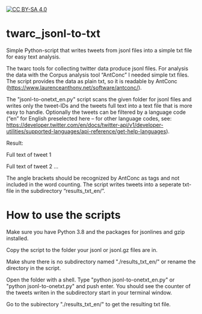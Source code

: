 [![CC BY-SA 4.0][cc-by-sa-shield]][cc-by-sa]

# twarc_jsonl-to-txt

Simple Python-script that writes tweets from jsonl files into a simple txt file for easy text analysis.

The twarc tools for collecting twitter data produce jsonl files. For analysis the data with the Corpus analysis tool “AntConc” I needed simple txt files. The script provides the data as plain txt, so it is readable by AntConc (https://www.laurenceanthony.net/software/antconc/).

The "jsonl-to-onetxt_en.py" script scans the given folder for jsonl files and writes only the tweet-IDs and the tweets full text into a text file that is more easy to handle. Optionally the tweets can be filtered by a language code (“en” for English preselected here – for other language codes, see: https://developer.twitter.com/en/docs/twitter-api/v1/developer-utilities/supported-languages/api-reference/get-help-languages).

Result:

<Tweet-ID1> Full text of tweet 1

<Tweet-ID2> Full text of tweet 2
…

The angle brackets should be recognized by AntConc as tags and not included in the word counting.
The script writes tweets into a seperate txt-file in the subdirectory “results_txt_en/”.

# How to use the scripts

Make sure you have Python 3.8 and the packages for jsonlines and gzip installed.

Copy the script to the folder your jsonl or jsonl.gz files are in. 

Make shure there is no subdirectory named "./results_txt_en/" or rename the directory in the script.

Open the folder with a shell. Type "python jsonl-to-onetxt_en.py" or "python jsonl-to-onetxt.py" and push enter. You should see the counter of the tweets writen in the subdirectory start in your terminal window.

Go to the subirectory "./results_txt_en/" to get the resulting txt file.




[cc-by-sa]: http://creativecommons.org/licenses/by-sa/4.0/
[cc-by-sa-image]: https://licensebuttons.net/l/by-sa/4.0/88x31.png
[cc-by-sa-shield]: https://img.shields.io/badge/License-CC%20BY--SA%204.0-lightgrey.svg
